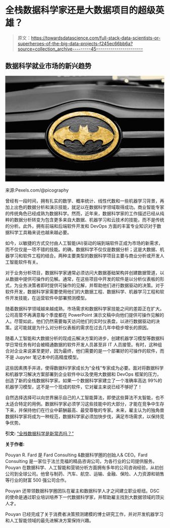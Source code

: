 # 全栈数据科学家还是大数据项目的超级英雄？

> 原文：<https://towardsdatascience.com/full-stack-data-scientists-or-superheroes-of-the-big-data-projects-f245ec66bb6a?source=collection_archive---------45----------------------->

## 数据科学就业市场的新兴趋势

![](img/e6338751a138d633370ece15be15eb9d.png)

来源:Pexels.com/@picography

曾经有一段时间，拥有扎实的数学、概率统计、线性代数和一些机器学习背景，再加上出色的数据分析和演示技能，就足以在数据科学领域取得成功。商业智能专家的传统角色已经成熟为数据科学。然而，近年来，数据科学家的工作描述已经从纯粹的数据分析转变为包含更多来自大数据、机器学习和云技术的技能，而不是传统的分析。此外，拥有前端和后端软件开发和 DevOps 方面的丰富专业知识对于数据科学工具箱来说也越来越必要。

如今，以敏捷的方式交付由人工智能(AI)驱动的端到端软件正成为市场的新需求，而不仅仅是一项不错的技能。的确，数据科学不仅仅是数据分析；这是大数据、机器学习和软件工程的结合。两种主要类型的数据科学项目主要与商业分析或开发人工智能软件有关。

对于业务分析项目，数据科学家通常必须访问大数据基础架构并创建数据管道，以从数据中提供可操作的见解。通常，在这些项目中开发的软件是以分析仪表板的形式，为业务决策者即时提供可操作的见解，并帮助他们进行数据驱动的决策。对于软件开发，数据科学家需要使用他们的大数据工程、数据科学、机器学习工程和软件开发技能，在运营软件中部署预测模型。

随着数据科学领域越来越成熟，市场需求和数据科学家技能之间的差距正在扩大。公司高管不再满意每个季度都在 PowerPoint 演示文稿中向他们提供可操作见解的人。尽管如此，他们仍然需要每天访问他们的实时仪表盘，以进行数据驱动的决策。这可能就是为什么对分析仪表板的需求在过去几年中稳步增长的原因。

随着人工智能和大数据分析的现成云解决方案的进步，创建机器学习模型等数据科学日常任务有时会被精通数据的软件开发人员甚至非 IT 人员接管。有时，这种组合对企业来说甚至更好，因为最终，他们需要的是一个部署好的可操作的软件，而不是 Jupyter 笔记本中的高精度模型。

这些因素携手并进，使得数据科学家成长为“全栈”专家成为必要。面对将数据科学和机器学习解决方案部署到企业软件中以及使用大数据和 DevOps 框架的压力，创造了新的全栈数据科学家。如果一个数据科学家建立了一个准确率高达 99%的机器学习模型，这不是一个现成的软件，它对雇主来说已经不够好了！

自然选择选择可以向世界展示自己的人工智能算法，即使这些算法不太智能，也不太适合特定的用例。数据科学家必须学习这些技能中的大部分，才能在竞争中生存下来，并保持他们在行业中薪酬最高、最受尊敬的专家。未来，雇主认为的独角兽数据科学家将成为一种规范，数据科学家必须加快步伐，满足市场需求，以保持竞争优势。

**引文:** [“全栈数据科学是新常态吗？”](https://medium.com/swlh/is-full-stack-data-science-the-new-normal-48f602846864)

**关于作者:**

Pouyan R. Fard 是 Fard Consulting &数据科学圈的创始人& CEO。Fard Consulting 是一家位于法兰克福的精品咨询公司，为各行业的公司提供服务。Pouyan 在数据科学、人工智能和营销分析方面拥有多年的公司咨询经验，从初创公司到全球公司。他曾与制药、汽车、航空、运输、金融、保险、人力资源和销售等行业的财富 500 强公司合作。

Pouyan 还带领数据科学圈团队在雇主和数据科学人才之间建立职业枢纽。DSC 的使命是通过职业培训培养下一代数据科学家，并帮助雇主找到大数据领域的顶尖人才。

Pouyan 已经完成了关于消费者决策预测建模的博士研究工作，并对开发机器学习和人工智能领域的最先进解决方案保持兴趣。